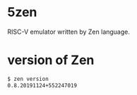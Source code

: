 # 5zen
RISC-V emulator written by Zen language.

# version of Zen
```sh
$ zen version
0.8.20191124+552247019
```
